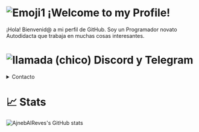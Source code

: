 # ![Emoji1](https://cdn.discordapp.com/attachments/1084306278882476092/1088887533716394044/feliz-1.png) ¡Welcome to my Profile!
¡Hola! Bienvenid@ a mi perfil de GitHub. Soy un Programador novato Autodidacta que trabaja en muchas cosas interesantes.
# ![llamada (chico)](https://github.com/AjnebAlReves/AjnebAlReves/assets/80727117/da002ce6-04a0-4961-87ec-4aee1d04acde) Discord y Telegram
<details>
<summary>Contacto</summary>
> <strong>📱 Telegram</strong>: [@ByAlReves](https://byalreves.t.me)<br>
> <strong>📺 Youtube</strong>: [@AjnebAlReves](https://youtube.com/@AjnebAlReves)<br>
> <strong> 🖥️ Discord</strong>: [ajnebalreves](https://discord.gg/jDpk5n5z6U)<br>
</details>

# 📈 Stats
![AjnebAlReves's GitHub stats](https://github-readme-stats.vercel.app/api?username=ajnebalreves&show_icons=true&theme=transparent)
